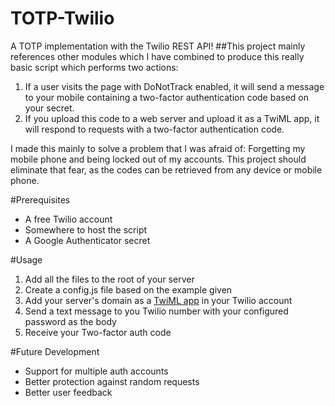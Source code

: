 TOTP-Twilio
===========

A TOTP implementation with the Twilio REST API!
##This project mainly references other modules which I have combined to produce this really basic script which performs two actions:
1. If a user visits the page with DoNotTrack enabled, it will send a message to your mobile containing a two-factor authentication code based on your secret.
2. If you upload this code to a web server and upload it as a TwiML app, it will respond to requests with a two-factor authentication code.

I made this mainly to solve a problem that I was afraid of: Forgetting my mobile phone and being locked out of my accounts. This project should eliminate that fear, as the codes can be retrieved from any device or mobile phone.

#Prerequisites 
- A free Twilio account
- Somewhere to host the script
- A Google Authenticator secret

#Usage
1. Add all the files to the root of your server
2. Create a config.js file based on the example given
3. Add your server's domain as a [TwiML app](https://www.twilio.com/user/account/apps) in your Twilio account
4. Send a text message to you Twilio number with your configured password as the body
5. Receive your Two-factor auth code

#Future Development
- Support for multiple auth accounts
- Better protection against random requests
- Better user feedback
